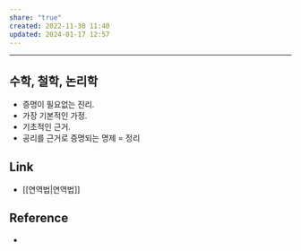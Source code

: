 ```yaml
---
share: "true"
created: 2022-11-30 11:40
updated: 2024-01-17 12:57
---
```


---

## 수학, 철학, 논리학

- 증명이 필요없는 진리.
- 가장 기본적인 가정.
- 기초적인 근거.
- 공리를 근거로 증명되는 명제 = 정리


## Link
- [[연역법|연역법]]


## Reference
- 